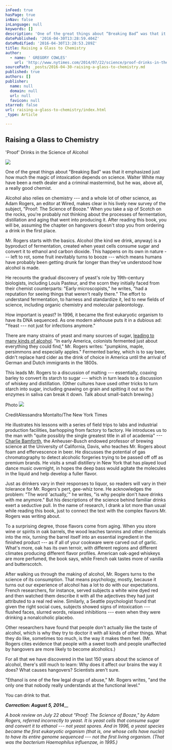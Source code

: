```yaml
---
inFeed: true
hasPage: true
inNav: false
inLanguage: null
keywords: []
description: 'One of the great things about “Breaking Bad” was that it emphasized just how much the magic of intoxication depends on science. Walter White may have been a meth dealer and a criminal mastermind, but he was, above all, a really good chemist.'
datePublished: '2016-04-30T13:28:59.404Z'
dateModified: '2016-04-30T13:28:53.289Z'
title: Raising a Glass to Chemistry
author:
  - name: ' GREGORY COWLES'
    url: 'http://www.nytimes.com/2014/07/22/science/proof-drinks-in-the-science-of-alcohol.html?_r=0'
sourcePath: _posts/2016-04-30-raising-a-glass-to-chemistry.md
published: true
authors: []
publisher:
  name: null
  domain: null
  url: null
  favicon: null
starred: false
url: raising-a-glass-to-chemistry/index.html
_type: Article

---
```

<article style=""><h1>Raising a Glass to Chemistry</h1><p>'Proof' Drinks in the Science of Alcohol</p><img src="https://s3-us-west-2.amazonaws.com/the-grid-img/p/1279a01cc7f3213240a8746e7231bad662edf765.jpg" /></article>

One of the great things about "Breaking Bad" was that it emphasized just how much the magic of intoxication depends on science. Walter White may have been a meth dealer and a criminal mastermind, but he was, above all, a really good chemist.

Alcohol also relies on chemistry --- and a whole lot of other science, as Adam Rogers, an editor at Wired, makes clear in his lively new survey of the subject, "Proof: The Science of Booze." When you take a sip of Scotch on the rocks, you're probably not thinking about the processes of fermentation, distillation and aging that went into producing it. After reading this book, you will be, assuming the chapter on hangovers doesn't stop you from ordering a drink in the first place.

Mr. Rogers starts with the basics. Alcohol (the kind we drink, anyway) is a byproduct of fermentation, created when yeast cells consume sugar and convert it to ethanol and carbon dioxide. This happens on its own in nature --- left to rot, some fruit inevitably turns to booze --- which means humans have probably been getting drunk far longer than they've understood how alcohol is made.

He recounts the gradual discovery of yeast's role by 19th-century biologists, including Louis Pasteur, and the scorn they initially faced from their chemist counterparts: "Early microscopists," he writes, "had a reputation for seeing things that weren't really there." The effort to understand fermentation, to harness and standardize it, led to new fields of science, including organic chemistry and molecular paleontology.

How important is yeast? In 1996, it became the first eukaryotic organism to have its DNA sequenced. As one modern alehouse puts it in a dubious ad: "Yeast --- not just for infections anymore."

There are many strains of yeast and many sources of sugar, [leading to many kinds of alcohol][0]. "In early America, colonists fermented just about everything they could find," Mr. Rogers writes: "pumpkins, maple, persimmons and especially apples." Fermented barley, which is to say beer, didn't replace hard cider as the drink of choice in America until the arrival of German and Dutch immigrants in the 1800s.

This leads Mr. Rogers to a discussion of malting --- essentially, coaxing barley to convert its starch to sugar --- which in turn leads to a discussion of whiskey and distillation. (Other cultures have used other tricks to turn starch into sugar, including gnawing on grain and spitting it out so the enzymes in saliva can break it down. Talk about small-batch brewing.)

Photo
![](https://static01.nyt.com/images/2014/07/22/science/22SCIB/22SCIB-master180.jpg)

CreditAlessandra Montalto/The New York Times

He illustrates his lessons with a series of field trips to labs and industrial production facilities, barhopping from factory to factory. He introduces us to the man with "quite possibly the single greatest title in all of academia" ---[Charlie Bamforth][1], the Anheuser-Busch endowed professor of brewing science at the University of California, Davis, who teaches Mr. Rogers about foam and effervescence in beer. He discusses the potential of gas chromatography to detect alcoholic forgeries trying to be passed off off as premium brands. He visits a small distillery in New York that has played loud dance music overnight, in hopes the deep bass would agitate the molecules in the liquid and help develop a fuller flavor.

Just as drinkers vary in their responses to liquor, so readers will vary in their tolerance for Mr. Rogers's pert, gee-whiz tone. He acknowledges the problem: "The word 'actually,'" he writes, "is why people don't have drinks with me anymore." But his descriptions of the science behind familiar drinks exert a seductive pull. In the name of research, I drank a lot more than usual while reading this book, just to connect the text with the complex flavors Mr. Rogers was writing about.

To a surprising degree, those flavors come from aging. When you store wine or spirits in oak barrels, the wood leaches tannins and other chemicals into the mix, turning the barrel itself into an essential ingredient in the finished product --- as if all of your cookware were carved out of garlic. What's more, oak has its own terroir, with different regions and different climates producing different flavor profiles. American oak-aged whiskeys are more perfumed, the book says, while French oak tastes more of vanilla and butterscotch.

After walking us through the making of alcohol, Mr. Rogers turns to the science of its consumption. That means psychology, mostly, because it turns out our experience of alcohol has a lot to do with our expectations. French researchers, for instance, served subjects a white wine dyed red and then watched them describe it with all the adjectives they had just attributed to a real red wine. Similarly, a Seattle psychologist found that given the right social cues, subjects showed signs of intoxication --- flushed faces, slurred words, relaxed inhibitions --- even when they were drinking a nonalcoholic placebo.

Other researchers have found that people don't actually like the taste of alcohol, which is why they try to doctor it with all kinds of other things. What they do like, sometimes too much, is the way it makes them feel. (Mr. Rogers cites evidence that people with a sweet tooth and people unaffected by hangovers are more likely to become alcoholics.)

For all that we have discovered in the last 150 years about the science of alcohol, there's still much to learn: Why does it affect our brains the way it does? What causes hangovers? Scientists aren't sure.

"Ethanol is one of the few legal drugs of abuse," Mr. Rogers writes, "and the only one that nobody really understands at the functional level."

You can drink to that.

_**Correction: August 5, 2014**___

_A book review on July 22 about "Proof: The Science of Booze," by Adam Rogers, referred incorrectly to yeast. It is yeast cells that consume sugar and convert it to ethanol --- not yeast spores. And in 1996, a yeast species became the first eukaryotic organism (that is, one whose cells have nuclei) to have its entire genome sequenced --- not the first living organism. (That was the bacterium Haemophilus influenzae, in 1995.)_

[0]: http://www.nytimes.com/2014/05/27/science/craft-beer-at-the-genetic-level.html "Times article on craft beers"
[1]: http://faculty.bftv.ucdavis.edu/fst/Bamforth/ "Staff page"